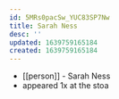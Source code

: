 ```yaml
---
id: 5MRs0pacSw_YUC83SP7Nw
title: Sarah Ness
desc: ''
updated: 1639759165184
created: 1639759165184
---
```



- [[person]] - Sarah Ness
- appeared 1x at the stoa
